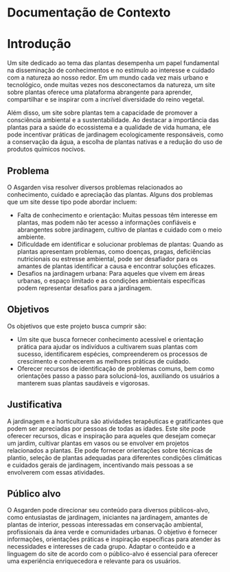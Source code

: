 # Documentação de Contexto

# Introdução

Um site dedicado ao tema das plantas desempenha um papel fundamental na disseminação de conhecimentos e no estímulo ao interesse e cuidado com a natureza ao nosso redor. Em um mundo cada vez mais urbano e tecnológico, onde muitas vezes nos desconectamos da natureza, um site sobre plantas oferece uma plataforma abrangente para aprender, compartilhar e se inspirar com a incrível diversidade do reino vegetal.

Além disso, um site sobre plantas tem a capacidade de promover a consciência ambiental e a sustentabilidade. Ao destacar a importância das plantas para a saúde do ecossistema e a qualidade de vida humana, ele pode incentivar práticas de jardinagem ecologicamente responsáveis, como a conservação da água, a escolha de plantas nativas e a redução do uso de produtos químicos nocivos.

## Problema

O Asgarden visa resolver diversos problemas relacionados ao conhecimento, cuidado e apreciação das plantas. Alguns dos problemas que um site desse tipo pode abordar incluem:

- Falta de conhecimento e orientação: Muitas pessoas têm interesse em plantas, mas podem não ter acesso a informações confiáveis e abrangentes sobre jardinagem, cultivo de plantas e cuidado com o meio ambiente.
- Dificuldade em identificar e solucionar problemas de plantas: Quando as plantas apresentam problemas, como doenças, pragas, deficiências nutricionais ou estresse ambiental, pode ser desafiador para os amantes de plantas identificar a causa e encontrar soluções eficazes.
- Desafios na jardinagem urbana: Para aqueles que vivem em áreas urbanas, o espaço limitado e as condições ambientais específicas podem representar desafios para a jardinagem.

## Objetivos

Os objetivos que este projeto busca cumprir são:

- Um site que busca fornecer conhecimento acessível e orientação prática para ajudar os indivíduos a cultivarem suas plantas com sucesso, identificarem espécies, compreenderem os processos de crescimento e conhecerem as melhores práticas de cuidado.
- Oferecer recursos de identificação de problemas comuns, bem como orientações passo a passo para solucioná-los, auxiliando os usuários a manterem suas plantas saudáveis e vigorosas.

## Justificativa

A jardinagem e a horticultura são atividades terapêuticas e gratificantes que podem ser apreciadas por pessoas de todas as idades. Este site pode oferecer recursos, dicas e inspiração para aqueles que desejam começar um jardim, cultivar plantas em vasos ou se envolver em projetos relacionados a plantas. Ele pode fornecer orientações sobre técnicas de plantio, seleção de plantas adequadas para diferentes condições climáticas e cuidados gerais de jardinagem, incentivando mais pessoas a se envolverem com essas atividades.

## Público alvo

O Asgarden pode direcionar seu conteúdo para diversos públicos-alvo, como entusiastas de jardinagem, iniciantes na jardinagem, amantes de plantas de interior, pessoas interessadas em conservação ambiental, profissionais da área verde e comunidades urbanas. O objetivo é fornecer informações, orientações práticas e inspiração específicas para atender às necessidades e interesses de cada grupo. Adaptar o conteúdo e a linguagem do site de acordo com o público-alvo é essencial para oferecer uma experiência enriquecedora e relevante para os usuários.
